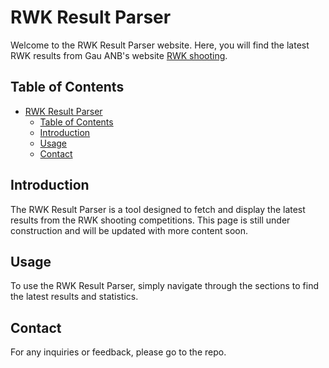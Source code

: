 # RWK Result Parser

Welcome to the RWK Result Parser website. Here, you will find the latest RWK results from Gau ANB's website [RWK shooting](https://www.rwk-shooting.de/drucken/index.php).

## Table of Contents
- [RWK Result Parser](#rwk-result-parser)
  - [Table of Contents](#table-of-contents)
  - [Introduction](#introduction)
  - [Usage](#usage)
  - [Contact](#contact)

## Introduction
The RWK Result Parser is a tool designed to fetch and display the latest results from the RWK shooting competitions. This page is still under construction and will be updated with more content soon.

## Usage
To use the RWK Result Parser, simply navigate through the sections to find the latest results and   statistics.

## Contact
For any inquiries or feedback, please go to the repo.


